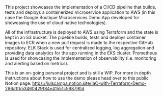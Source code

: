 This project showcases the implementation of a CI/CD pipeline that builds, tests and deploys a containerized microservice application to AWS (in this case the Google Boutique Microservices Demo App developed for showcasing the use of cloud native technologies). 

All of the infrastructure is deployed to AWS using Terraform and the state is kept in an S3 bucket. The pipeline builds, tests and deploys container images to ECR when a new pull request is made to the respective GitHub repository. ELK Stack is used for centralized logging, log aggregation and providing data analytics for the app running in the EKS cluster. Prometheus is used for showcasing the implementation of observability (i.e. monitoring and alerting based on metrics).

This is an on-going personal project and is still a WIP. For more in depth instructions about how to use the demo please head over to this public Notion page: https://julscampa.notion.site/IaC-with-Terraform-Demo-266a1fb53460429f84e41551c598790d

